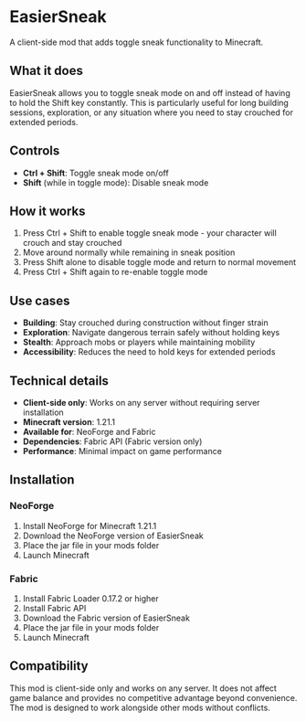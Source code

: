 # EasierSneak

A client-side mod that adds toggle sneak functionality to Minecraft.

## What it does

EasierSneak allows you to toggle sneak mode on and off instead of having to hold the Shift key constantly. This is particularly useful for long building sessions, exploration, or any situation where you need to stay crouched for extended periods.

## Controls

- **Ctrl + Shift**: Toggle sneak mode on/off
- **Shift** (while in toggle mode): Disable sneak mode

## How it works

1. Press Ctrl + Shift to enable toggle sneak mode - your character will crouch and stay crouched
2. Move around normally while remaining in sneak position
3. Press Shift alone to disable toggle mode and return to normal movement
4. Press Ctrl + Shift again to re-enable toggle mode

## Use cases

- **Building**: Stay crouched during construction without finger strain
- **Exploration**: Navigate dangerous terrain safely without holding keys
- **Stealth**: Approach mobs or players while maintaining mobility
- **Accessibility**: Reduces the need to hold keys for extended periods

## Technical details

- **Client-side only**: Works on any server without requiring server installation
- **Minecraft version**: 1.21.1
- **Available for**: NeoForge and Fabric
- **Dependencies**: Fabric API (Fabric version only)
- **Performance**: Minimal impact on game performance

## Installation

### NeoForge
1. Install NeoForge for Minecraft 1.21.1
2. Download the NeoForge version of EasierSneak
3. Place the jar file in your mods folder
4. Launch Minecraft

### Fabric
1. Install Fabric Loader 0.17.2 or higher
2. Install Fabric API
3. Download the Fabric version of EasierSneak
4. Place the jar file in your mods folder
5. Launch Minecraft

## Compatibility

This mod is client-side only and works on any server. It does not affect game balance and provides no competitive advantage beyond convenience. The mod is designed to work alongside other mods without conflicts.
